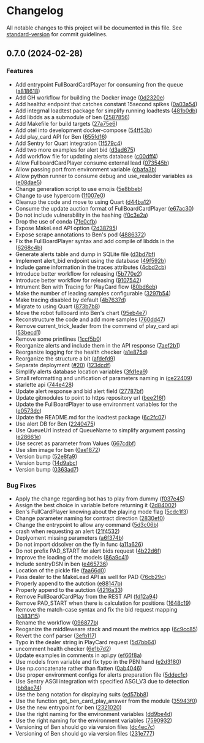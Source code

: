 # Changelog

All notable changes to this project will be documented in this file. See [standard-version](https://github.com/conventional-changelog/standard-version) for commit guidelines.

## 0.7.0 (2024-02-28)


### Features

* Add entrypoint FullBoardCardPlayer for consuming fron the queue ([a818618](https://github.com/Seven-of-Di/ben/commit/a818618f7b297d612b51f41f6a4f1654bd163917))
* Add GH workflow for building the Docker image ([0d2320e](https://github.com/Seven-of-Di/ben/commit/0d2320e7693efd319f4759ea62ceda32deebe14a))
* Add healthz endpoint that catches constant 15second spikes ([0a03a54](https://github.com/Seven-of-Di/ben/commit/0a03a54e75383100e7a227b40f9024cd3d01fcae))
* Add integrnal loadtest package for simplify running loadtests ([481b0db](https://github.com/Seven-of-Di/ben/commit/481b0db298db8241362dcb9f4eb335ddd449bf00))
* Add libdds as a submodule of ben ([2587856](https://github.com/Seven-of-Di/ben/commit/25878568692deec1cbed4e15f06689eb7fe97db8))
* Add Makefile for build targets ([27a75e6](https://github.com/Seven-of-Di/ben/commit/27a75e637fa47a907af2484df51e3ef7068128b5))
* Add otel into development docker-compose ([54ff53b](https://github.com/Seven-of-Di/ben/commit/54ff53b8fdd0f0d7d41d9772fa3a074da98ea6c0))
* Add play_card API for Ben ([655fd16](https://github.com/Seven-of-Di/ben/commit/655fd1692afbadb2f60200a7ca5e86f245715101))
* Add Sentry for Quart integration ([1f579c4](https://github.com/Seven-of-Di/ben/commit/1f579c4e5db0400eec6fc7c9af4694c2db3e3946))
* Add two more examples for alert bid ([d3ad675](https://github.com/Seven-of-Di/ben/commit/d3ad6752b66b0060eeeb9b90537b762947d435bb))
* Add workflow file for updating alerts database ([c00dff4](https://github.com/Seven-of-Di/ben/commit/c00dff483e32b73376eae795bcda9b81fb36e75a))
* Allow FullboardCardPlayer consume external lead ([073545b](https://github.com/Seven-of-Di/ben/commit/073545babe453d6f13e7fd366a56164a971039e5))
* Allow passing port from environment variable ([cbafa3b](https://github.com/Seven-of-Di/ben/commit/cbafa3b5d6e5765bfd312df7d4361d530741060f))
* Allow python runner to consume debug and use_realoder variables as ([e08dae5](https://github.com/Seven-of-Di/ben/commit/e08dae510918684c6e2b7580eb468502179ea52e))
* Change generation script to use emojis ([5e8bbeb](https://github.com/Seven-of-Di/ben/commit/5e8bbebf5fce14f6c029890f382d4b0eeeb8e18e))
* Change to use hypercorn ([1f007e0](https://github.com/Seven-of-Di/ben/commit/1f007e06c8d4a7c226bce2cfae89e59b52fbb32a))
* Cleanup the code and move to using Quart ([d44ba12](https://github.com/Seven-of-Di/ben/commit/d44ba1256378ceaf535bfbb9926cae142ba3f0ad))
* Consume the update auction format of FullBoardCardPlayer ([e67ac30](https://github.com/Seven-of-Di/ben/commit/e67ac305b13bf14b49be1b4a62acdd9179b6a53b))
* Do not include vulnerability in the hashing ([f0c3e2a](https://github.com/Seven-of-Di/ben/commit/f0c3e2a1af3ba9bacff64cff3087f4ce85dc0e97))
* Drop the use of conda ([7fe0cfb](https://github.com/Seven-of-Di/ben/commit/7fe0cfb368f7f18639f36fb3f595ed515da47482))
* Expose MakeLead API option ([2d38795](https://github.com/Seven-of-Di/ben/commit/2d387959de2aef5fca09c3e54b6455018e08fee7))
* Expose scrape annotations to Ben's pod ([4886372](https://github.com/Seven-of-Di/ben/commit/488637261830172b2390cbff01dd9667a7ff9199))
* Fix the FullBoardPlayer syntax and add compile of libdds in the ([6268c4b](https://github.com/Seven-of-Di/ben/commit/6268c4b8b0dd6147160b55f93cfe7a1078664b87))
* Generate alerts table and dump in SQLite file ([d3bd7bf](https://github.com/Seven-of-Di/ben/commit/d3bd7bf49844508c9cea16e3874bb280e7ea6060))
* Implement alert_bid endpoint using the database ([49f592b](https://github.com/Seven-of-Di/ben/commit/49f592b30c85c4da7b550cd474333a3d1a12ed55))
* Include game information in the traces attributes ([4cbd2cb](https://github.com/Seven-of-Di/ben/commit/4cbd2cbd61f02d9e77546e91eb1d3ba6a5ae24c2))
* Introduce better workflow for releasing ([5b770e2](https://github.com/Seven-of-Di/ben/commit/5b770e212fc239a937fbcb19741c48c632184263))
* Introduce better workflow for releasing ([9107542](https://github.com/Seven-of-Di/ben/commit/91075420cdde9aaaddb1c57c50dda86df5b74686))
* Intrument Ben with Tracing for PlayCard flow ([80bd6eb](https://github.com/Seven-of-Di/ben/commit/80bd6eb0c4e586bb0ad3c8d64f9e056deb1634aa))
* Make the number of leading samples configurable ([3297b54](https://github.com/Seven-of-Di/ben/commit/3297b54680ed8833b09a05c2d83471c9267567fd))
* Make tracing disabled by default ([4b7637d](https://github.com/Seven-of-Di/ben/commit/4b7637d31064aa43fca4428d8fe0d122722fc04e))
* Migrate to using Quart ([873b7b8](https://github.com/Seven-of-Di/ben/commit/873b7b894baf851c5592439a6b110613a65a4b1f))
* Move the robot fullboard into Ben's chart ([95eb4e7](https://github.com/Seven-of-Di/ben/commit/95eb4e7313d8b1aef09acdb367d2df0484c09ec9))
* Reconstructure the code and add more samples ([760dd47](https://github.com/Seven-of-Di/ben/commit/760dd47462d7de35f1aa13dd1e25ce490a58f843))
* Remove current_trick_leader from the commend of play_card api ([53becd1](https://github.com/Seven-of-Di/ben/commit/53becd1138b417962ba19370e14f849571e7d9ea))
* Remove some printlines ([1ccf5b0](https://github.com/Seven-of-Di/ben/commit/1ccf5b0879f65927a38f0e37ac21f8ca78fa6239))
* Reorganize alerts and include them in the API response ([7aef2b1](https://github.com/Seven-of-Di/ben/commit/7aef2b1336f4681992fbe40d43ad027ab41a8d33))
* Reorganize logging for the health checker ([a1e875d](https://github.com/Seven-of-Di/ben/commit/a1e875d2347c52f3c139b40ac036eb1ebbab0cd5))
* Reorganize the structure a bit ([afdefd9](https://github.com/Seven-of-Di/ben/commit/afdefd9587394428a99398a7e75c942120c34b1d))
* Separate deployment ([#20](https://github.com/Seven-of-Di/ben/issues/20)) ([123dcdf](https://github.com/Seven-of-Di/ben/commit/123dcdfe127b2bb3e9fdef3f813b8882a7ca87e1))
* Simplify alerts database location variables ([3fd1ea9](https://github.com/Seven-of-Di/ben/commit/3fd1ea924055424047fd5f0013ba006015a04bb9))
* Small reformatting and unification of parameters naming in ([ce22409](https://github.com/Seven-of-Di/ben/commit/ce22409ad6286df3e3b5f177119199fb0df04415))
* starlette api ([744e428](https://github.com/Seven-of-Di/ben/commit/744e428bc572675a8a332f30bf7ba7031feec963))
* Update alert response and bid alert field ([27787bf](https://github.com/Seven-of-Di/ben/commit/27787bf242ba9f9509607fb9729becd6c3fbdaed))
* Update gitmodules to point to https repository url ([bee216f](https://github.com/Seven-of-Di/ben/commit/bee216f9d05524cd3aed1cc0a2ce680919296c00))
* Update the FullBoardPlayer to use environment variables for the ([e0573dc](https://github.com/Seven-of-Di/ben/commit/e0573dcc5164894077747e28040c995f1f3bf72b))
* Update the README.md for the loadtest package ([6c2fc07](https://github.com/Seven-of-Di/ben/commit/6c2fc07318023f5df84b683391c93be58b481b19))
* Use alert DB for Ben ([2240475](https://github.com/Seven-of-Di/ben/commit/2240475abe0d4455d4ee955a35bdff9d730aa437))
* Use QueueUrl instead of QueueName to simplify argument passing ([e28661e](https://github.com/Seven-of-Di/ben/commit/e28661e6634e52e7d188a90befe63cf2bf778f81))
* Use secret as parameter from Values ([667cdbf](https://github.com/Seven-of-Di/ben/commit/667cdbf8dfaff5d85cc689d0abf9c811cfee9b1a))
* Use slim image for ben ([0ae1872](https://github.com/Seven-of-Di/ben/commit/0ae1872caf43090c8998fb03f5067c31a0859199))
* Version bump ([52e8fa9](https://github.com/Seven-of-Di/ben/commit/52e8fa9bdf1adccd4c53da1671f2ebf438ea9271))
* Version bump ([14d9abc](https://github.com/Seven-of-Di/ben/commit/14d9abcb99e8817b2b2a083e0cef4d3341eac615))
* Version bump ([0363ad7](https://github.com/Seven-of-Di/ben/commit/0363ad749fb4bdae250bb013eb4394e2c812101d))


### Bug Fixes

* Apply the change regarding bot has to play from dummy ([f037e45](https://github.com/Seven-of-Di/ben/commit/f037e45b3f060805027832fda05f1b51e208195e))
* Assign the best choice in variable before returning it ([2d84002](https://github.com/Seven-of-Di/ben/commit/2d84002d2605024175955ac3c8518a4a53b13fb6))
* Ben's FullCardPlayer knowing about the playing mode flag ([5cdc1f3](https://github.com/Seven-of-Di/ben/commit/5cdc1f398e78ee504f3cc587b80b5022e350c0a0))
* Change parameter naming for contract direction ([2830ef0](https://github.com/Seven-of-Di/ben/commit/2830ef0b08ed8038aa8c2f0d0355ca3d8a65c570))
* Change the entrypoint to allow any command ([5d3c06b](https://github.com/Seven-of-Di/ben/commit/5d3c06b52b88950b7a5f8099cb4d1c70be0b74a4))
* crash when requesting an alert ([21f4532](https://github.com/Seven-of-Di/ben/commit/21f4532165a2e72770f0a683a5ab773be9faae5f))
* Deplyoment missing parameters ([a6f374b](https://github.com/Seven-of-Di/ben/commit/a6f374b13853c3bb4c77748b0fcff8f8b6700fd0))
* Do not import ddsolver on the fly in func ([a11a626](https://github.com/Seven-of-Di/ben/commit/a11a626608814ec880d038d19fbd8e8ee0ea20dc))
* Do not prefix PAD_START for alert bids request ([4b22d6f](https://github.com/Seven-of-Di/ben/commit/4b22d6f5862c1e5fd019b3b8f3285c854a3a0eee))
* Improve the loading of the models ([86a9c41](https://github.com/Seven-of-Di/ben/commit/86a9c41167668556a1d847ced6175946a5c1dd41))
* Include sentryDSN in ben ([e465736](https://github.com/Seven-of-Di/ben/commit/e465736a4c717fea08750b0e7b43695f3f8d0c2b))
* Location of the pickle file ([faa66d0](https://github.com/Seven-of-Di/ben/commit/faa66d0f551e2810dcf211d9a0079a8e1da865bb))
* Pass dealer to the MakeLead API as well for PAD ([76cb29c](https://github.com/Seven-of-Di/ben/commit/76cb29cbcf1105d62c11e6623c46386cabb003de))
* Properly append to the autction ([e88147b](https://github.com/Seven-of-Di/ben/commit/e88147bec56ba3c38ea55e8b3e3d5f3a18b9450f))
* Properly append to the autction ([4216a33](https://github.com/Seven-of-Di/ben/commit/4216a331f2ce22fb9b95e6e0de15f81cc2497c7f))
* Remove FullBoardCardPlay from the REST API ([fd12a94](https://github.com/Seven-of-Di/ben/commit/fd12a9414bd195c7c06b63505a1e534425915db5))
* Remove PAD_START when there is calculation for positions ([1648c19](https://github.com/Seven-of-Di/ben/commit/1648c19a81c99b58e93ea35f0fc28f257df265f4))
* Remove the match-case syntax and fix the bid request mapping ([b383f15](https://github.com/Seven-of-Di/ben/commit/b383f155eadc19af64b1f44f26111ba5e7fa97de))
* Rename the workflow ([096877b](https://github.com/Seven-of-Di/ben/commit/096877b8f4e948b784cc10ad30254ceb7b3ce91b))
* Reoganize the middleweare stack and mount the metrics app ([6c9cc85](https://github.com/Seven-of-Di/ben/commit/6c9cc856f4f70c7bad381efd26e20833c3ed49da))
* Revert the conf parser ([3efb117](https://github.com/Seven-of-Di/ben/commit/3efb117033caa0a802b74478734774800a036cfb))
* Typo in the dealer string in PlayCard request ([5d7bb64](https://github.com/Seven-of-Di/ben/commit/5d7bb64f9f396b9dc4c0d8e017e5911d4f49627e))
* uncomment health checker ([6e1b7d2](https://github.com/Seven-of-Di/ben/commit/6e1b7d210e5015e7c4544befe29914b5136d8cc9))
* Update examples in comments in api.py ([ef66f8a](https://github.com/Seven-of-Di/ben/commit/ef66f8a47c91ac81a8bcf5eb3810cf76973df5b1))
* Use models from variable and fix typo in the PBN hand ([e2d3180](https://github.com/Seven-of-Di/ben/commit/e2d318003fadd28946ac6db634b6c7d148dafe13))
* Use np.concatenate rather than flatten ([0ab4046](https://github.com/Seven-of-Di/ben/commit/0ab4046027d138b8b5b9536cbc4ed3f72caff0dd))
* Use proper environment configs for alerts preparation file ([5ddec1c](https://github.com/Seven-of-Di/ben/commit/5ddec1ccc8285f038c58b234484cf2c1722b6805))
* Use Sentry ASGI integration with specified ASGI_V3 due to detection ([bb8ae74](https://github.com/Seven-of-Di/ben/commit/bb8ae74eca05007d5b73893779fdb535127be456))
* Use the bang notation for displaying suits ([ed57bb8](https://github.com/Seven-of-Di/ben/commit/ed57bb8db025267b4c151bcdb890762d0bdc68ef))
* Use the function get_ben_card_play_answer from the module ([35943f0](https://github.com/Seven-of-Di/ben/commit/35943f0f2e0d5335da1f21e72057262297b499fc))
* Use the new entrypoint for ben ([2321020](https://github.com/Seven-of-Di/ben/commit/2321020784baa4ddf5b6b1e9acf17618da7c1694))
* Use the right naming for the environment variables ([dd9be4d](https://github.com/Seven-of-Di/ben/commit/dd9be4d134a5e95d4d8a695035ec4700b7f302ad))
* Use the right naming for the environment variables ([7590932](https://github.com/Seven-of-Di/ben/commit/75909323d3368a0aff7df031f7aef219e20d298e))
* Versioning of Ben should go via version files ([dc4ec7c](https://github.com/Seven-of-Di/ben/commit/dc4ec7c434598ddb67f9e923e9d10f9e0ef8e0f9))
* Versioning of Ben should go via version files ([231e777](https://github.com/Seven-of-Di/ben/commit/231e7773ed8ff52dec0923735942faedacbfe337))
